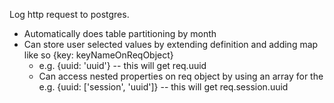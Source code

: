 Log http request to postgres.
- Automatically does table partitioning by month
- Can store user selected values by extending definition and adding map like so {key: keyNameOnReqObject}
  - e.g. {uuid: 'uuid'} -- this will get req.uuid
  - Can access nested properties on req object by using an array for the e.g. {uuid: ['session', 'uuid']} -- this will get req.session.uuid
